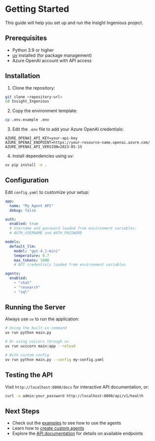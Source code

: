 # Getting Started

This guide will help you set up and run the Insight Ingenious project.

## Prerequisites

- Python 3.9 or higher
- [uv](https://github.com/astral-sh/uv) installed (for package management)
- Azure OpenAI account with API access

## Installation

1. Clone the repository:

```bash
git clone <repository-url>
cd Insight_Ingenious
```

2. Copy the environment template:

```bash
cp .env.example .env
```

3. Edit the `.env` file to add your Azure OpenAI credentials:

```
AZURE_OPENAI_API_KEY=your-api-key
AZURE_OPENAI_ENDPOINT=https://your-resource-name.openai.azure.com/
AZURE_OPENAI_API_VERSION=2023-05-15
```

4. Install dependencies using uv:

```bash
uv pip install -e .
```

## Configuration

Edit `config.yaml` to customize your setup:

```yaml
app:
  name: "My Agent API"
  debug: false

auth:
  enabled: true
  # Username and password loaded from environment variables:
  # AUTH_USERNAME and AUTH_PASSWORD

models:
  default_llm:
    model: "gpt-4.1-mini"
    temperature: 0.7
    max_tokens: 1000
    # API credentials loaded from environment variables

agents:
  enabled:
    - "chat"
    - "research"
    - "sql"
```

## Running the Server

Always use `uv` to run the application:

```bash
# Using the built-in command
uv run python main.py

# Or using uvicorn through uv
uv run uvicorn main:app --reload

# With custom config
uv run python main.py --config my-config.yaml
```

## Testing the API

Visit `http://localhost:8000/docs` for interactive API documentation, or:

```bash
curl -u admin:your_password http://localhost:8000/api/v1/health
```

## Next Steps

- Check out the [examples](./examples/index.md) to see how to use the agents
- Learn how to [create custom agents](./guides/custom_agents.md)
- Explore the [API documentation](./api/index.md) for details on available endpoints
